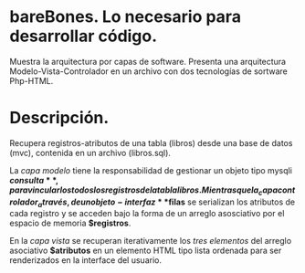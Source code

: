 # bareBones. Lo necesario para desarrollar código.
Muestra la arquitectura por capas de software. 
Presenta una arquitectura Modelo-Vista-Controlador en un archivo 
con dos tecnologías de sortware Php-HTML.

# Descripción.
Recupera registros-atributos de una tabla (libros) desde una 
base de datos (mvc), contenida en un archivo (libros.sql).

La _capa modelo_ tiene la responsabilidad de gestionar un 
objeto tipo mysqli **$consulta**, para vincular los todos los registros 
de la tabla libros. 
Mientras que la _capa controlador_  a través, de un objeto-interfaz 
**$filas** se serializan los atributos de cada registro y 
se acceden bajo la forma de un arreglo asosciativo por el espacio de 
memoria **$registros**.    

En la _capa vista_ se recuperan iterativamente los _tres elementos_ del 
arreglo asociativo **$atributos** en un elemento HTML tipo lista 
ordenada para ser renderizados en la interface del usuario.
  
	
